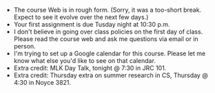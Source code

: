 * The course Web is in rough form.  (Sorry, it was a too-short break.
  Expect to see it evolve over the next few days.)
* Your first assignment is due Tusday night at 10:30 p.m.
* I don't believe in going over class policies on the first day of class.
  Please read the course web and ask me questions via email or in person.
* I'm trying to set up a Google calendar for this course.  Please let me
  know what else you'd like to see on that calendar.
* Extra credit: MLK Day Talk, tonight @ 7:30 in JRC 101.
* Extra credit: Thursday extra on summer research in CS, Thursday @ 4:30
  in Noyce 3821.

